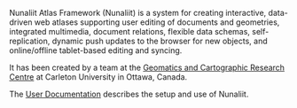 Nunaliit Atlas Framework (Nunaliit) is a system for creating interactive, data-driven web atlases supporting user
editing of documents and geometries, integrated multimedia, document relations, flexible data schemas, self-replication,
dynamic push updates to the browser for new objects, and online/offline tablet-based editing and syncing.

It has been created by a team at the [Geomatics and Cartographic Research Centre](http://gcrc.carleton.ca) at
Carleton University in Ottawa, Canada.

The [User Documentation](http://htmlpreview.github.com/?https://github.com/GCRC/nunaliit/master/nunaliit_guide.html)
describes the setup and use of Nunaliit.
